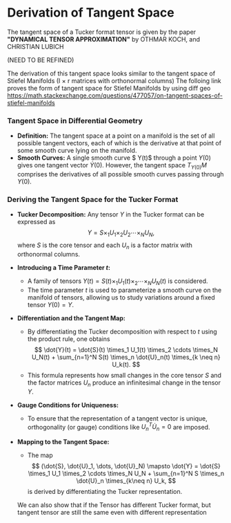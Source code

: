 # Derivation of Tangent Space

The tangent space of a Tucker format tensor is given by the paper
**"DYNAMICAL TENSOR APPROXIMATION"** by OTHMAR KOCH, and CHRISTIAN LUBICH


(NEED TO BE REFINED)
 

The derivation of this tangent space looks similar to the tangent space of Stiefel Manifolds 
    (I × r matrices with orthonormal columns)
    The folloing link proves the form of tangent space for Stiefel Manifolds by using diff geo
        https://math.stackexchange.com/questions/477057/on-tangent-spaces-of-stiefel-manifolds


### Tangent Space in Differential Geometry
- **Definition:** The tangent space at a point on a manifold is the set of all possible tangent vectors, each of which is the derivative at that point of some smooth curve lying on the manifold.
- **Smooth Curves:** A single smooth curve $ Y(t)$ through a point $Y(0)$ gives one tangent vector $\dot{Y}(0)$. However, the tangent space $T_{Y(0)}M$ comprises the derivatives of all possible smooth curves passing through $Y(0)$.

### Deriving the Tangent Space for the Tucker Format
- **Tucker Decomposition:** Any tensor $Y$ in the Tucker format can be expressed as  
  $$
  Y = S \times_1 U_1 \times_2 U_2 \cdots \times_N U_N,
  $$
  where $S$ is the core tensor and each $U_n$ is a factor matrix with orthonormal columns.
- **Introducing a Time Parameter $t$:**  
  - A family of tensors $Y(t) = S(t) \times_1 U_1(t) \times_2 \cdots \times_N U_N(t)$ is considered.
  - The time parameter $t$ is used to parameterize a smooth curve on the manifold of tensors, allowing us to study variations around a fixed tensor $Y(0)=Y$.

- **Differentiation and the Tangent Map:**  
  - By differentiating the Tucker decomposition with respect to $t$ using the product rule, one obtains
    $$
    \dot{Y}(t) = \dot{S}(t) \times_1 U_1(t) \times_2 \cdots \times_N U_N(t) + \sum_{n=1}^N S(t) \times_n \dot{U}_n(t) \times_{k \neq n} U_k(t).
    $$
  - This formula represents how small changes in the core tensor $S$ and the factor matrices $U_n$ produce an infinitesimal change in the tensor $Y$.

- **Gauge Conditions for Uniqueness:**  
  - To ensure that the representation of a tangent vector is unique, orthogonality (or gauge) conditions like $U_n^T \dot{U}_n = 0$ are imposed.
  
- **Mapping to the Tangent Space:**  
  - The map  
    $$
    (\dot{S}, \dot{U}_1, \dots, \dot{U}_N) \mapsto \dot{Y} = \dot{S} \times_1 U_1 \times_2 \cdots \times_N U_N + \sum_{n=1}^N S \times_n \dot{U}_n \times_{k\neq n} U_k,
    $$
    is derived by differentiating the Tucker representation.
  

  We can also show that if the Tensor has different Tucker format, but tangent tensor are still the same even with different representation